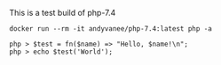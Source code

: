 This is a test build of php-7.4

    docker run --rm -it andyvanee/php-7.4:latest php -a

    php > $test = fn($name) => "Hello, $name!\n";
    php > echo $test('World');
